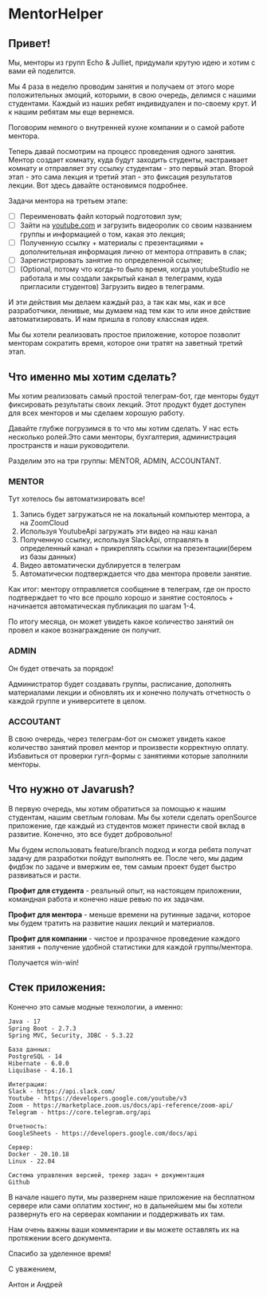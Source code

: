 # MentorHelper

## Привет!

Мы, менторы из групп Echo & Julliet, придумали крутую идею и хотим с вами ей поделится.

Мы 4 раза в неделю проводим занятия и получаем от этого море положительных эмоций, которыми, в свою очередь, делимся с нашими студентами. Каждый из наших ребят индивидуален и по-своему крут. И к нашим ребятам мы еще вернемся. 

Поговорим немного о внутренней кухне компании и о самой работе ментора.

Теперь давай посмотрим на процесс проведения одного занятия. Ментор создает комнату, куда будут заходить студенты, настраивает комнату и отправляет эту ссылку студентам - это первый этап. Второй этап - это сама лекция и третий этап - это фиксация результатов лекции. Вот здесь давайте остановимся подробнее.

Задачи ментора на третьем этапе:

- [ ]  Переименовать файл который подготовил зум;
- [ ]  Зайти на [youtube.com](http://youtube.com) и загрузить видеоролик со своим названием группы и информацией о том, какая это лекция;
- [ ]  Полученную ссылку + материалы с презентациями + дополнительная информация лично от ментора отправить в слак;
- [ ]  Зарегистрировать занятие по определенной ссылке;
- [ ]  (Optional, потому что когда-то было время, когда youtubeStudio не работала и мы создали закрытый канал в телеграмм, куда пригласили студентов) Загрузить видео в телеграмм.

И эти действия мы делаем каждый раз, а так как мы, как и все разработчики, ленивые, мы думаем над тем как то или иное действие автоматизировать. И нам пришла в голову классная идея. 

Мы бы хотели реализовать простое приложение, которое позволит менторам сократить время, которое они тратят на заветный третий этап. 

## Что именно мы хотим сделать?

 Мы хотим реализовать самый простой телеграм-бот, где менторы будут фиксировать результаты своих лекций. Этот продукт будет доступен для всех менторов и мы сделаем хорошую работу.

Давайте глубже погрузимся в то что мы хотим сделать. У нас есть несколько ролей.Это сами менторы, бухгалтерия, администрация пространств и наши руководители.

Разделим это на три группы: MENTOR, ADMIN, ACCOUNTANT.

### MENTOR

Тут хотелось бы автоматизировать все! 

1. Запись будет загружаться не на локальный компьютер ментора, а на ZoomCloud
2. Используя YoutubeApi загружать эти видео на наш канал
3. Полученную ссылку, используя SlackApi, отправлять в определенный канал + прикреплять ссылки на презентации(берем из базы данных)
4. Видео автоматически дублируется в телеграм
5. Автоматически подтверждается что два ментора провели занятие.

Как итог: ментору отправляется сообщение в телеграм, где он просто подтверждает то что все прошло хорошо и занятие состоялось + начинается автоматическая публикация по шагам 1-4.

По итогу месяца, он может увидеть какое количество занятий он провел и какое вознаграждение он получит.

### ADMIN

Он будет отвечать за порядок! 

Администратор будет создавать группы, расписание, дополнять материалами лекции и обновлять их и конечно получать отчетность о каждой группе и университете в целом.

### ACCOUTANT

В свою очередь, через телеграм-бот он сможет увидеть какое количество занятий провел ментор и произвести корректную оплату. Избавиться от проверки гугл-формы с занятиями которые заполнили менторы.

## Что нужно от Javarush?

В первую очередь, мы хотим обратиться за помощью к нашим студентам, нашим светлым головам. Мы бы хотели сделать openSource приложение, где каждый из студентов может принести свой вклад в развитие. Конечно, это все будет добровольно! 

Мы будем использовать feature/branch подход и когда ребята получат задачу для разработки пойдут выполнять ее. После чего, мы дадим фидбэк по задаче и вмержим ее, тем самым проект будет быстро развиваться и расти.

**Профит для студента** - реальный опыт, на настоящем приложении, командная работа и конечно наше ревью по их задачам.

**Профит для ментора** - меньше времени на рутинные задачи, которое мы будем тратить на развитие наших лекций и материалов.

**Профит для компании** - чистое и прозрачное проведение каждого занятия + получение удобной статистики для каждой группы/ментора.

Получается win-win!

## Стек приложения:

Конечно это самые модные технологии, а именно:

```
Java - 17
Spring Boot - 2.7.3
Spring MVC, Security, JDBC - 5.3.22

База данных:
PostgreSQL - 14
Hibernate - 6.0.0
Liquibase - 4.16.1

Интеграции:
Slack - https://api.slack.com/
Youtube - https://developers.google.com/youtube/v3
Zoom - https://marketplace.zoom.us/docs/api-reference/zoom-api/
Telegram - https://core.telegram.org/api

Отчетность:
GoogleSheets - https://developers.google.com/docs/api

Сервер:
Docker - 20.10.18
Linux - 22.04 

Система управления версией, трекер задач + документация
Github
```

В начале нашего пути, мы развернем наше приложение на бесплатном сервере или сами оплатим хостинг, но в дальнейшем мы бы хотели развернуть его на серверах компании и поддерживать их там.

Нам очень важны ваши комментарии и вы можете оставлять их на протяжении всего документа.

Спасибо за уделенное время!

С уважением, 

Антон и Андрей
